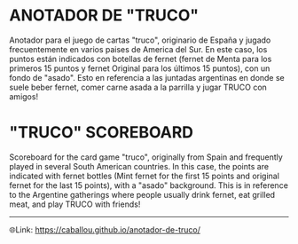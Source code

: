 # ANOTADOR DE "TRUCO"

Anotador para el juego de cartas "truco", originario de España y jugado frecuentemente en varios paises de America del Sur. En este caso, los puntos están indicados con botellas de fernet (fernet de Menta para los primeros 15 puntos y fernet Original para los últimos 15 puntos), con un fondo de "asado". Esto en referencia a las juntadas argentinas en donde se suele beber fernet, comer carne asada a la parrilla y jugar TRUCO con amigos!

# "TRUCO" SCOREBOARD

Scoreboard for the card game "truco", originally from Spain and frequently played in several South American countries. In this case, the points are indicated with fernet bottles (Mint fernet for the first 15 points and original fernet for the last 15 points), with a "asado" background. This is in reference to the Argentine gatherings where people usually drink fernet, eat grilled meat, and play TRUCO with friends!

----------------------------------------------------------------------------------------------------------------------------

🌐Link: https://caballou.github.io/anotador-de-truco/